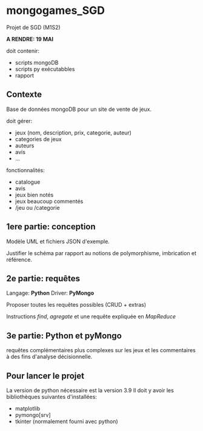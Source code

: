 # mongogames_SGD
Projet de SGD (M1S2)

**A RENDRE: 19 MAI**

doit contenir:
- scripts mongoDB
- scripts py exécutabbles
- rapport

## Contexte

Base de données mongoDB pour un site de vente de jeux.

doit gérer:
- jeux (nom, description, prix, categorie, auteur)
- categories de jeux
- auteurs 
- avis
- ...

fonctionnalités:
- catalogue
- avis
- jeux bien notés
- jeux beaucoup commentés
- /jeu ou /categorie

## 1ere partie: conception

Modèle UML et fichiers JSON d'exemple.

Justifier le schéma par rapport au notions de polymorphisme, imbrication et référence. 

## 2e partie: requêtes
Langage: **Python**
Driver: **PyMongo**

Proposer toutes les requêtes possibles (CRUD + extras)

Instructions *find*, *agregate* et une requête expliquée en *MapReduce*

## 3e partie: Python et pyMongo

requêtes complémentaires plus complexes sur les jeux et les commentaires à des fins d'analyse décisionnelle.

## Pour lancer le projet

La version de python nécessaire est la version 3.9
Il doit y avoir les bibliothèques suivantes d'installées:

* matplotlib
* pymongo\[srv\]
* tkinter (normalement fourni avec python)
